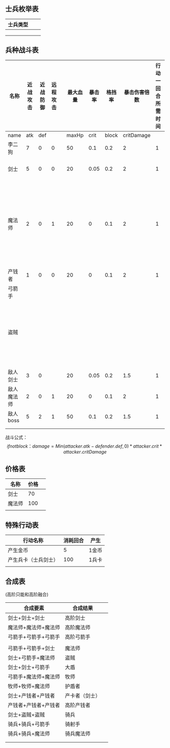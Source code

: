 ## 士兵枚举表

| 士兵类型 |      |      |
| -------- | ---- | ---- |
|          |      |      |
|          |      |      |
|          |      |      |









## 兵种战斗表

| 名称       | 近战攻击 | 近战防御 | 远程攻击 |      | 最大血量 | 暴击率 | 格挡率 | 暴击伤害倍数 | 行动一回合所需时间 | 备注                                     |
| ---------- | -------- | -------- | -------- | ---- | -------- | ------ | ------ | ------------ | ------------------ | ---------------------------------------- |
| name       | atk      | def      |          |      | maxHp    | crit   | block  | critDamage   |                    |                                          |
| 李二狗     | 7        | 0        | 0        |      | 50       | 0.1    | 0.2    | 2            | 1                  |                                          |
| 剑士       | 5        | 0        | 0        |      | 20       | 0.05   | 0.2    | 2            | 1                  | 均衡的单位                               |
| 魔法师     | 2        | 0        | 1        |      | 20       | 0      | 0.1    | 2            | 1                  | 低攻击，范围伤害，低攻速，低血量，低防御 |
| 产钱者     | 1        | 0        | 0        |      | 20       | 0      | 0.1    | 2            | 1                  |                                          |
| 弓箭手     |          |          |          |      |          |        |        |              |                    |                                          |
| 盗贼       |          |          |          |      |          |        |        |              |                    | 高速度，高攻击，低血量，低防御           |
|            |          |          |          |      |          |        |        |              |                    |                                          |
|            |          |          |          |      |          |        |        |              |                    |                                          |
| 敌人剑士   | 3        | 0        |          |      | 20       | 0.05   | 0.2    | 1.5          | 1                  |                                          |
| 敌人魔法师 | 2        | 0        | 1        |      | 20       | 0      | 0.1    | 2            | 1                  |                                          |
| 敌人boss   | 5        | 2        | 1        |      | 50       | 0.1    | 0.2    | 1.5          | 1                  |                                          |
|            |          |          |          |      |          |        |        |              |                    |                                          |
|            |          |          |          |      |          |        |        |              |                    |                                          |



战斗公式：
$$
ifnot block：
damage = Min(attacker.atk-defender.def,0)*attacker.crit*attacker.critDamage
$$




## 价格表



| 名称   | 价格 |      |
| ------ | ---- | ---- |
| 剑士   | 70   |      |
| 魔法师 | 100  |      |
|        |      |      |





## 特殊行动表



| 行动名称             | 消耗回合 | 产生  |
| -------------------- | -------- | ----- |
| 产生金币             | 5        | 1金币 |
| 产生兵卡（士兵剑士） | 100      | 1兵卡 |
|                      |          |       |





## 合成表

(高阶只能和高阶融合)



| 合成要素             | 合成结果       |      |
| -------------------- | -------------- | ---- |
| 剑士+剑士+剑士       | 高阶剑士       |      |
| 魔法师+魔法师+魔法师 | 高阶魔法师     |      |
| 弓箭手+弓箭手+弓箭手 | 高阶弓箭手     |      |
|                      |                |      |
| 弓箭手+弓箭手+剑士   | 魔法师         |      |
| 剑士+弓箭手+魔法师   | 盗贼           |      |
| 剑士+剑士+弓箭手     | 大盾           |      |
| 弓箭手+魔法师+魔法师 | 牧师           |      |
| 牧师+牧师+魔法师     | 护盾者         |      |
| 剑士+产钱者+产钱者   | 产卡者（剑士） |      |
| 产钱者+产钱者+产钱者 | 高阶产钱者     |      |
| 剑士+盗贼+盗贼       | 骑兵           |      |
| 骑兵+骑兵+弓箭手     | 骑射手         |      |
| 骑兵+骑兵+魔法师     | 骑兵魔法师     |      |
|                      |                |      |
|                      |                |      |

